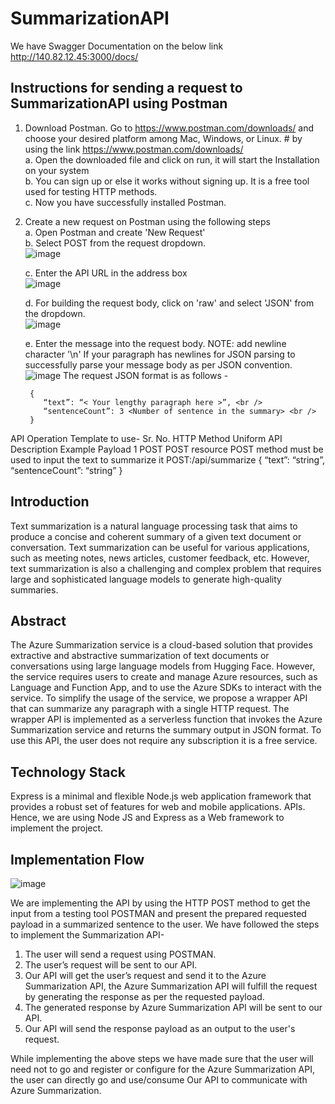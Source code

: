 ﻿# SummarizationAPI
We have Swagger Documentation on the below link
http://140.82.12.45:3000/docs/

## Instructions for sending a request to SummarizationAPI using Postman
1.	Download Postman. Go to https://www.postman.com/downloads/ and choose your desired platform among Mac, Windows, or Linux. #   by using the link https://www.postman.com/downloads/ <br />
  a.	Open the downloaded file and click on run, it will start the Installation on your system <br />
  b.	You can sign up or else it works without signing up. It is a free tool used for testing HTTP methods. <br />
  c.	Now you have successfully installed Postman. <br />
2.	Create a new request on Postman using the following steps <br />
	   a. Open Postman and create 'New Request' <br />
	   b. Select POST from the request dropdown. <br />
	     ![image](https://github.com/apadyal/SummarizationAPI/issues/1#issuecomment-1851245410)
	
	  	
	   c. Enter the API URL in the address box <br />
	      ![image](https://github.com/apadyal/SummarizationAPI/issues/1#issuecomment-1851243937)
	
	   d. For building the request body, click on 'raw' and select 'JSON' from the dropdown. <br />
	       ![image](https://github.com/apadyal/SummarizationAPI/issues/1#issuecomment-1851244271)
	
	   e. Enter the message into the request body. NOTE:  add newline character '\n' If your paragraph has newlines for JSON parsing to successfully parse your message body as per JSON convention. <br />
	      ![image](https://github.com/apadyal/SummarizationAPI/issues/1#issuecomment-1851244976)
	  	The request JSON format is as follows - <br />
	
	     { 
	        “text”: “< Your lengthy paragraph here >”, <br />
	        “sentenceCount”: 3 <Number of sentence in the summary> <br />
	     } 
    
API Operation Template to use- 
Sr. No.	HTTP Method	Uniform API	Description	Example Payload
1	POST	POST resource	POST method must be used to input the text to summarize it	POST:/api/summarize
{
“text”: “string”,
“sentenceCount”: “string”
}

## Introduction
Text summarization is a natural language processing task that aims to produce a concise and coherent summary of a given text document or conversation. Text summarization can be useful for various applications, such as meeting notes, news articles, customer feedback, etc. However, text summarization is also a challenging and complex problem that requires large and sophisticated language models to generate high-quality summaries.

## Abstract
The Azure Summarization service is a cloud-based solution that provides extractive and abstractive summarization of text documents or conversations using large language models from Hugging Face. However, the service requires users to create and manage Azure resources, such as Language and Function App, and to use the Azure SDKs to interact with the service. To simplify the usage of the service, we propose a wrapper API that can summarize any paragraph with a single HTTP request. The wrapper API is implemented as a serverless function that invokes the Azure Summarization service and returns the summary output in JSON format. To use this API, the user does not require any subscription it is a free service.

## Technology Stack
Express is a minimal and flexible Node.js web application framework that provides a robust set of features for web and mobile applications. APIs. Hence, we are using Node JS and Express as a Web framework to implement the project. 

## Implementation Flow
 
![image](https://github.com/apadyal/SummarizationAPI/issues/1#issuecomment-1851253951)

We are implementing the API by using the HTTP POST method to get the input from a testing tool POSTMAN and present the prepared requested payload in a summarized sentence to the user. We have followed the steps to implement the Summarization API- <br />
1.	The user will send a request using POSTMAN.<br />
2.	The user’s request will be sent to our API.<br />
3.	Our API will get the user’s request and send it to the Azure Summarization API, the Azure Summarization API will fulfill the request by generating the response as per the requested payload.<br />
4.	The generated response by Azure Summarization API will be sent to our API.<br />
5.	Our API will send the response payload as an output to the user's request.<br />

While implementing the above steps we have made sure that the user will need not to go and register or configure for the Azure Summarization API, the user can directly go and use/consume Our API to communicate with Azure Summarization.


